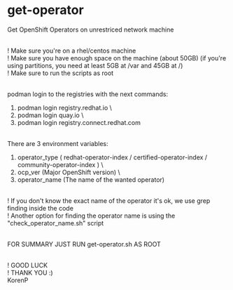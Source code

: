 # get-operator
Get OpenShift Operators on unrestriced network machine

\
! Make sure you're on a rhel/centos machine \
! Make sure you have enough space on the machine (about 50GB) (if you're using partitions, you need at least 5GB at /var and 45GB at /) \
! Make sure to run the scripts as root

\
podman login to the registries with the next commands:
  1. podman login registry.redhat.io \
  2. podman login quay.io \
  3. podman login registry.connect.redhat.com

\
There are 3 environment variables:
  1. operator_type ( redhat-operator-index / certified-operator-index / community-operator-index ) \
  2. ocp_ver (Major OpenShift version) \
  3. operator_name (The name of the wanted operator)

\
! If you don't know the exact name of the operator it's ok, we use grep finding inside the code \
! Another option for finding the operator name is using the "check_operator_name.sh" script

\
FOR SUMMARY JUST RUN get-operator.sh AS ROOT

\
! GOOD LUCK \
! THANK YOU :) \
KorenP
